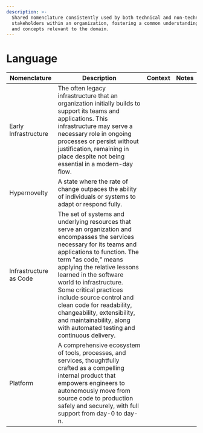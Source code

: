 ```yaml
---
description: >-
  Shared nomenclature consistently used by both technical and non-technical
  stakeholders within an organization, fostering a common understanding of terms
  and concepts relevant to the domain.
---
```


# Language

<table data-full-width="true"><thead><tr><th>Nomenclature</th><th>Description</th><th>Context</th><th>Notes</th></tr></thead><tbody><tr><td>Early Infrastructure</td><td>The often legacy infrastructure that an organization initially builds to support its teams and applications. This infrastructure may serve a necessary role in ongoing processes or persist without justification, remaining in place despite not being essential in a modern-day flow.</td><td></td><td></td></tr><tr><td>Hypernovelty</td><td>A state where the rate of change outpaces the ability of individuals or systems to adapt or respond fully.</td><td></td><td></td></tr><tr><td>Infrastructure as Code</td><td>The set of systems and underlying resources that serve an organization and encompasses the services necessary for its teams and applications to function. The term "as code," means applying the relative lessons learned in the software world to infrastructure. Some critical practices include source control and clean code for readability, changeability, extensibility, and maintainability, along with automated testing and continuous delivery.</td><td></td><td></td></tr><tr><td>Platform</td><td>A comprehensive ecosystem of tools, processes, and services, thoughtfully crafted as a compelling internal product that empowers engineers to autonomously move from source code to production safely and securely, with full support from day-0 to day-n.</td><td></td><td></td></tr></tbody></table>

